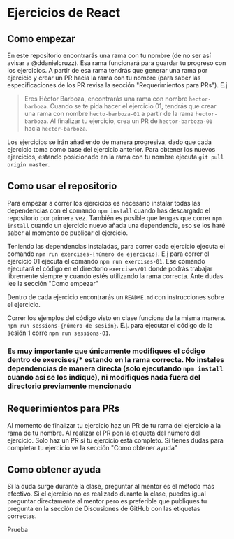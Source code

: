 # Ejercicios de React 

## Como empezar

En este repositorio encontrarás una rama con tu nombre (de no ser así avisar a @ddanielcruzz). Esa rama funcionará para guardar tu progreso con los ejercicios. A partir de esa rama tendrás que generar una rama por ejercicio y crear un PR hacia la rama con tu nombre (para saber las especificaciones de los PR revisa la sección "Requerimientos para PRs"). E.j

> Eres Héctor Barboza, encontrarás una rama con nombre `hector-barboza`. Cuando se te pida hacer el ejercicio 01, tendrás que crear una rama con nombre `hecto-barboza-01` a partir de la rama `hector-barboza`. Al finalizar tu ejercicio, crea un PR de `hector-barboza-01` hacia `hector-barboza`. 

Los ejercicios se irán añadiendo de manera progresiva, dado que cada ejercicio toma como base del ejercicio anterior. Para obtener los nuevos ejercicios, estando posicionado en la rama con tu nombre ejecuta `git pull origin master`.
## Como usar el repositorio 

Para empezar a correr los ejercicios es necesario instalar todas las dependencias con el comando `npm install` cuando has descargado el repositorio por primera vez. También es posible que tengas que correr `npm install`  cuando un ejercicio nuevo añada una dependencia, eso se los haré saber al momento de publicar el ejercicio. 

Teniendo las dependencias instaladas, para correr cada ejercicio ejecuta el comando `npm run exercises-{número de ejercicio}`. E.j para correr el ejercicio 01 ejecuta el comando `npm run exercises-01`. Ese comando ejecutará el código en el directorio `exercises/01` donde podrás trabajar libremente siempre y cuando estés utilizando la rama correcta. Ante dudas lee la sección "Como empezar"

Dentro de cada ejercicio encontrarás un `README.md` con instrucciones sobre el ejercicio. 

Correr los ejemplos del código visto en clase funciona de la misma manera. `npm run sessions-{número de sesión}`. E.j. para ejecutar el código de la sesión 1 corre `npm run sessions-01`.

### Es muy importante que únicamente modifiques el código dentro de exercises/* estando en la rama correcta. No instales dependencias de manera directa (solo ejecutando `npm install` cuando así se los indique), ni modifiques nada fuera del directorio previamente mencionado
## Requerimientos para PRs

Al momento de finalizar tu ejercicio haz un PR de tu rama del ejercicio a la rama de tu nombre. Al realizar el PR pon la etiqueta del número del ejercicio. Solo haz un PR si tu ejercicio está completo. Si tienes dudas para completar tu ejercicio ve la sección "Como obtener ayuda"

## Como obtener ayuda 

Si la duda surge durante la clase, preguntar al mentor es el método más efectivo. Si el ejercicio no es realizado durante la clase, puedes igual preguntar directamente al mentor pero es preferible que publiques tu pregunta en la sección de Discusiones de GitHub con las etiquetas correctas. 


Prueba